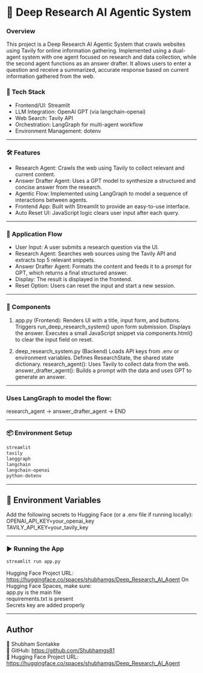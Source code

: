 # 🧠 Deep Research AI Agentic System
### Overview
This project is a Deep Research AI Agentic System that crawls websites using Tavily for online information gathering. Implemented using a dual-agent system with one agent focused on research and data collection, while the second agent functions as an answer drafter. It allows users to enter a question and receive a summarized, accurate response based on current information gathered from the web.

### 🔧 Tech Stack
- Frontend/UI: Streamlit
- LLM Integration: OpenAI GPT (via langchain-openai)
- Web Search: Tavily API
- Orchestration: LangGraph for multi-agent workflow
- Environment Management: dotenv

---

### 🛠️ Features
- Research Agent: Crawls the web using Tavily to collect relevant and current content.
- Answer Drafter Agent: Uses a GPT model to synthesize a structured and concise answer from the research.
- Agentic Flow: Implemented using LangGraph to model a sequence of interactions between agents.
- Frontend App: Built with Streamlit to provide an easy-to-use interface.
- Auto Reset UI: JavaScript logic clears user input after each query.

---

### 🔁 Application Flow
- User Input: A user submits a research question via the UI.
- Research Agent: Searches web sources using the Tavily API and extracts top 5 relevant snippets.
- Answer Drafter Agent: Formats the content and feeds it to a prompt for GPT, which returns a final structured answer.
- Display: The result is displayed in the frontend.
- Reset Option: Users can reset the input and start a new session.

---

### 🧩 Components
1. app.py (Frontend): 
Renders UI with a title, input form, and buttons.
Triggers run_deep_research_system() upon form submission.
Displays the answer.
Executes a small JavaScript snippet via components.html() to clear the input field on reset.

2. deep_research_system.py (Backend)
Loads API keys from .env or environment variables.
Defines ResearchState, the shared state dictionary.
research_agent(): Uses Tavily to collect data from the web.
answer_drafter_agent(): Builds a prompt with the data and uses GPT to generate an answer.

---

### Uses LangGraph to model the flow:
research_agent → answer_drafter_agent → END

---

### 📦 Environment Setup
```bash
streamlit   
tavily
langgraph
langchain
langchain-openai
python-dotenv
```

---

## 🔐 Environment Variables
Add the following secrets to Hugging Face (or a .env file if running locally):   
OPENAI_API_KEY=your_openai_key   
TAVILY_API_KEY=your_tavily_key   

---

### ▶️ Running the App
```bash
streamlit run app.py
```
Hugging Face Project URL: https://huggingface.co/spaces/shubhamgs/Deep_Research_AI_Agent
On Hugging Face Spaces, make sure:   
app.py is the main file   
requirements.txt is present   
Secrets key are added properly   

---

## **Author** 
👤 Shubham Sontakke  
🔗 GitHub: https://github.com/Shubhamgs81  
🔗 Hugging Face Project URL: https://huggingface.co/spaces/shubhamgs/Deep_Research_AI_Agent
